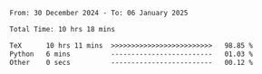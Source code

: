 <!--START_SECTION:waka-->

```txt
From: 30 December 2024 - To: 06 January 2025

Total Time: 10 hrs 18 mins

TeX      10 hrs 11 mins  >>>>>>>>>>>>>>>>>>>>>>>>>   98.85 %
Python   6 mins          -------------------------   01.03 %
Other    0 secs          -------------------------   00.12 %
```

<!--END_SECTION:waka-->
